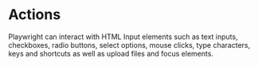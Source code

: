 # Actions

Playwright can interact with HTML Input elements such as text inputs, checkboxes, radio buttons, select options, mouse clicks, type characters, keys and shortcuts as well as upload files and focus elements.